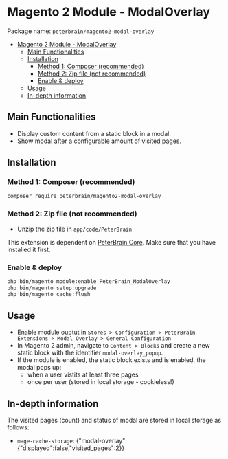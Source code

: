 # Magento 2 Module - ModalOverlay

Package name: `peterbrain/magento2-modal-overlay`

- [Magento 2 Module - ModalOverlay](#magento-2-module---modaloverlay)
  - [Main Functionalities](#main-functionalities)
  - [Installation](#installation)
    - [Method 1: Composer (recommended)](#method-1-composer-recommended)
    - [Method 2: Zip file (not recommended)](#method-2-zip-file-not-recommended)
    - [Enable \& deploy](#enable--deploy)
  - [Usage](#usage)
  - [In-depth information](#in-depth-information)

## Main Functionalities

- Display custom content from a static block in a modal.
- Show modal after a configurable amount of visited pages.

## Installation

### Method 1: Composer (recommended)

```bash
composer require peterbrain/magento2-modal-overlay
```

### Method 2: Zip file (not recommended)

- Unzip the zip file in `app/code/PeterBrain`

This extension is dependent on [PeterBrain Core](https://github.com/PeterBrain/magento2-peterbrain-core). Make sure that you have installed it first.

### Enable & deploy

```bash
php bin/magento module:enable PeterBrain_ModalOverlay
php bin/magento setup:upgrade
php bin/magento cache:flush
```

## Usage

- Enable module ouptut in `Stores > Configuration > PeterBrain Extensions > Modal Overlay > General Configuration`
- In Magento 2 admin, navigate to `Content > Blocks` and create a new static block with the identifier `modal-overlay_popup`.
- If the module is enabled, the static block exists and is enabled, the modal pops up:
  - when a user vistits at least three pages
  - once per user (stored in local storage - cookieless!)

## In-depth information
The visited pages (count) and status of modal are stored in local storage as follows:
* `mage-cache-storage`: {"modal-overlay":{"displayed":false,"visited_pages":2}}
